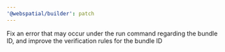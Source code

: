```yaml
---
'@webspatial/builder': patch
---
```


Fix an error that may occur under the run command regarding the bundle ID, and improve the verification rules for the bundle ID

